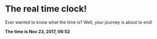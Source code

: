 # The real time clock!

Ever wanted to know what the time is? Well, your journey is about to end!

**The time is Nov 23, 2017, 06:52**